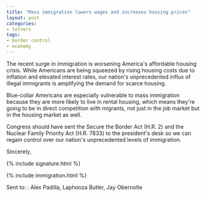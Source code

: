 ```yaml
---
title: "Mass immigration lowers wages and increases housing prices"
layout: post
categories:
- letters
tags:
- border control
- economy
---
```


The recent surge in immigration is worsening America's affordable housing crisis. While Americans are being squeezed by rising housing costs due to inflation and elevated interest rates, our nation's unprecedented influx of illegal immigrants is amplifying the demand for scarce housing.

Blue-collar Americans are especially vulnerable to mass immigration because they are more likely to live in rental housing, which means they're going to be in direct competition with migrants, not just in the job market but in the housing market as well.

Congress should have sent the Secure the Border Act (H.R. 2) and the Nuclear Family Priority Act (H.R. 7833) to the president's desk so we can regain control over our nation's unprecedented levels of immigration.

Sincerely,

{% include signature.html %}

{% include immigration.html %}

Sent to:
: Alex Padilla, Laphonza Butler, Jay Obernolte

